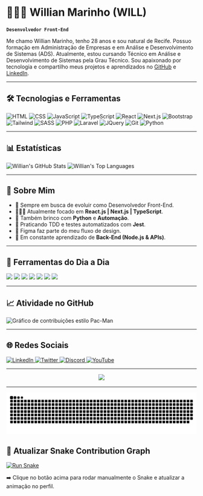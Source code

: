 # 👨🏻‍💻 Willian Marinho (WILL)

**`Desenvolvedor Front-End`**

Me chamo Willian Marinho, tenho 28 anos e sou natural de Recife. Possuo formação em Administração de Empresas e em Análise e Desenvolvimento de Sistemas (ADS). Atualmente, estou cursando Técnico em Análise e Desenvolvimento de Sistemas pela Grau Técnico. Sou apaixonado por tecnologia e compartilho meus projetos e aprendizados no [GitHub](https://github.com/Devwillmarinho) e [LinkedIn](https://www.linkedin.com/in/willian-marinho-492811162).

---

## 🛠️ Tecnologias e Ferramentas

<div>
  <img alt="HTML" title="HTML" width="30px" src="https://cdn.jsdelivr.net/gh/devicons/devicon@latest/icons/html5/html5-original.svg" />
  <img alt="CSS" title="CSS" width="30px" src="https://cdn.jsdelivr.net/gh/devicons/devicon@latest/icons/css3/css3-original.svg" />
  <img alt="JavaScript" title="JavaScript" width="30px" src="https://cdn.jsdelivr.net/gh/devicons/devicon@latest/icons/javascript/javascript-original.svg" />
  <img alt="TypeScript" title="TypeScript" width="30px" src="https://cdn.jsdelivr.net/gh/devicons/devicon@latest/icons/typescript/typescript-original.svg" />
  <img alt="React" title="React" width="30px" src="https://cdn.jsdelivr.net/gh/devicons/devicon@latest/icons/react/react-original.svg" />
  <img alt="Next.js" title="Next.js" width="30px" src="https://cdn.jsdelivr.net/gh/devicons/devicon@latest/icons/nextjs/nextjs-original.svg" />
  <img alt="Bootstrap" title="Bootstrap" width="30px" src="https://cdn.jsdelivr.net/gh/devicons/devicon@latest/icons/bootstrap/bootstrap-original.svg" />
  <img alt="Tailwind" title="Tailwind" width="30px" src="https://cdn.jsdelivr.net/gh/devicons/devicon@latest/icons/tailwindcss/tailwindcss-original.svg" />
  <img alt="SASS" title="SASS" width="30px" src="https://cdn.jsdelivr.net/gh/devicons/devicon@latest/icons/sass/sass-original.svg" />
  <img alt="PHP" title="PHP" width="30px" src="https://cdn.jsdelivr.net/gh/devicons/devicon@latest/icons/php/php-original.svg" />
  <img alt="Laravel" title="Laravel" width="30px" src="https://cdn.jsdelivr.net/gh/devicons/devicon@latest/icons/laravel/laravel-original.svg" />
  <img alt="JQuery" title="JQuery" width="30px" src="https://cdn.jsdelivr.net/gh/devicons/devicon@latest/icons/jquery/jquery-original.svg" />
  <img alt="Git" title="Git" width="30px" src="https://cdn.jsdelivr.net/gh/devicons/devicon@latest/icons/git/git-original.svg" />
  <img alt="Python" title="Python" width="30px" src="https://cdn.jsdelivr.net/gh/devicons/devicon@latest/icons/python/python-original.svg" />
</div>

---

## 📊 Estatísticas

<div>
  <img alt="Willian's GitHub Stats" height="180em" src="https://github-readme-stats.vercel.app/api?username=Devwillmarinho&show_icons=true&theme=tokyonight&locale=pt-br&include_all_commits=true" />
  <img alt="Willian's Top Languages" height="180em" src="https://github-readme-stats.vercel.app/api/top-langs/?username=Devwillmarinho&theme=tokyonight&layout=compact&custom_title=Linguagens" />
</div>

---

## 🎯 Sobre Mim

- 🚀 Sempre em busca de evoluir como Desenvolvedor Front-End.
- 👨🏻‍💻 Atualmente focado em **React.js | Next.js | TypeScript**.
- 🐍 Também brinco com **Python** e **Automação**.
- 🧪 Praticando TDD e testes automatizados com **Jest**.
- 🎨 Figma faz parte do meu fluxo de design.
- 🌱 Em constante aprendizado de **Back-End (Node.js & APIs)**.

---

## 🧰 Ferramentas do Dia a Dia

<div>
  <img src="https://cdn.jsdelivr.net/gh/devicons/devicon/icons/javascript/javascript-original.svg" height="40" />
  <img src="https://cdn.jsdelivr.net/gh/devicons/devicon/icons/typescript/typescript-original.svg" height="40" />
  <img src="https://cdn.jsdelivr.net/gh/devicons/devicon/icons/react/react-original.svg" height="40" />
  <img src="https://cdn.jsdelivr.net/gh/devicons/devicon/icons/jest/jest-plain.svg" height="40" />
  <img src="https://cdn.jsdelivr.net/gh/devicons/devicon/icons/figma/figma-original.svg" height="40" />
  <img src="https://cdn.jsdelivr.net/gh/devicons/devicon/icons/git/git-original.svg" height="40" />
  <img src="https://cdn.jsdelivr.net/gh/devicons/devicon/icons/googlecloud/googlecloud-original.svg" height="40" />
</div>

---

## 📈 Atividade no GitHub

<picture>
  <source media="(prefers-color-scheme: dark)" srcset="https://raw.githubusercontent.com/devwillmarinho/devwillmarinho/main/output/pacman-contribution-graph-dark.svg">
  <source media="(prefers-color-scheme: light)" srcset="https://raw.githubusercontent.com/devwillmarinho/devwillmarinho/main/output/pacman-contribution-graph.svg">
  <img alt="Gráfico de contribuições estilo Pac-Man" src="https://raw.githubusercontent.com/devwillmarinho/devwillmarinho/main/output/pacman-contribution-graph.svg">
</picture>

---

## 🌐 Redes Sociais

<div>
  <a href="https://www.linkedin.com/in/willian-marinho-492811162" target="_blank">
    <img src="https://raw.githubusercontent.com/maurodesouza/profile-readme-generator/master/src/assets/icons/social/linkedin/default.svg" width="52" height="40" alt="LinkedIn" />
  </a>
  <a href="https://twitter.com/WillMarinho97" target="_blank">
    <img src="https://raw.githubusercontent.com/maurodesouza/profile-readme-generator/master/src/assets/icons/social/twitter/default.svg" width="52" height="40" alt="Twitter" />
  </a>
  <a href="https://discord.gg/" target="_blank">
    <img src="https://raw.githubusercontent.com/maurodesouza/profile-readme-generator/master/src/assets/icons/social/discord/default.svg" width="52" height="40" alt="Discord" />
  </a>
  <a href="https://www.youtube.com/@SeuCanal" target="_blank">
    <img src="https://raw.githubusercontent.com/maurodesouza/profile-readme-generator/master/src/assets/icons/social/youtube/default.svg" width="52" height="40" alt="YouTube" />
  </a>
</div>

---

<div align="center">
  <img src="https://visitor-badge.laobi.icu/badge?page_id=Devwillmarinho.Devwillmarinho" />
</div>

---

<img src="https://raw.githubusercontent.com/devwillmarinho/devwillmarinho/main/output/snake.svg" alt="Snake animation" />

## 🐍 Atualizar Snake Contribution Graph

[![Run Snake](https://github.com/Devwillmarinho/Devwillmarinho/actions/workflows/snake.yml/badge.svg)](https://github.com/Devwillmarinho/Devwillmarinho/actions/workflows/snake.yml)

➡️ Clique no botão acima para rodar manualmente o Snake e atualizar a animação no perfil.
